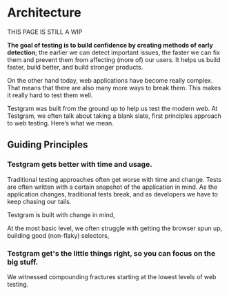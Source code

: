# Architecture

THIS PAGE IS STILL A WIP

**The goal of testing is to build confidence by creating methods of early detection**; 
the earlier we can detect important issues, the faster we can fix them and prevent them from affecting (more of) our users. 
It helps us build faster, build better, and build stronger products.

On the other hand today, web applications have become really complex. That means that there are also many more ways to break them.
This makes it really hard to test them well.

Testgram was built from the ground up to help us test the modern web. 
At Testgram, we often talk about taking a blank slate, first principles approach to web testing. Here’s what we mean.

## Guiding Principles

### Testgram gets better with time and usage.
Traditional testing approaches often get worse with time and change. 
Tests are often written with a certain snapshot of the application in mind. 
As the application changes, traditional tests break, and as developers we have to keep chasing our tails. 

Testgram is built with change in mind, 

At the most basic level, we often struggle with getting the browser spun up, building good (non-flaky) selectors, 

### Testgram get's the little things right, so you can focus on the big stuff.
We witnessed compounding fractures starting at the lowest levels of web testing.
